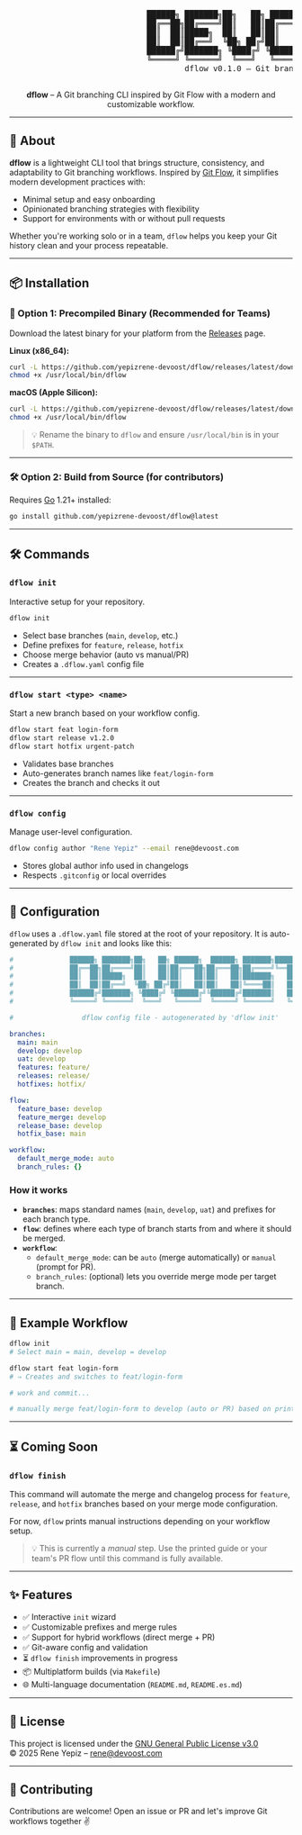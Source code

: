 <p align="center">
  <pre>
                             ██████╗ ███████╗██╗   ██╗ ██████╗  ██████╗ ███████╗████████╗
                             ██╔══██╗██╔════╝██║   ██║██╔═══██╗██╔═══██╗██╔════╝╚══██╔══╝
                             ██║  ██║█████╗  ██║   ██║██║   ██║██║   ██║███████╗   ██║   
                             ██║  ██║██╔══╝  ╚██╗ ██╔╝██║   ██║██║   ██║╚════██║   ██║   
                             ██████╔╝███████╗ ╚████╔╝ ╚██████╔╝╚██████╔╝███████║   ██║   
                             ╚═════╝ ╚══════╝  ╚═══╝   ╚═════╝  ╚═════╝ ╚══════╝   ╚═╝   
                                     dflow v0.1.0 – Git branching made simple
  </pre>
</p>

<p align="center"><b>dflow</b> – A Git branching CLI inspired by Git Flow with a modern and customizable workflow.</p>

---

## 🚀 About

**dflow** is a lightweight CLI tool that brings structure, consistency, and adaptability to Git branching workflows. Inspired by [Git Flow](https://nvie.com/posts/a-successful-git-branching-model/), it simplifies modern development practices with:

- Minimal setup and easy onboarding
- Opinionated branching strategies with flexibility
- Support for environments with or without pull requests

Whether you're working solo or in a team, `dflow` helps you keep your Git history clean and your process repeatable.

---

## 📦 Installation

### 🧪 Option 1: Precompiled Binary (Recommended for Teams)

Download the latest binary for your platform from the [Releases](https://github.com/yepizrene-devoost/dflow/releases) page.

**Linux (x86_64):**
```bash
curl -L https://github.com/yepizrene-devoost/dflow/releases/latest/download/dflow-linux-amd64 -o /usr/local/bin/dflow
chmod +x /usr/local/bin/dflow
```

**macOS (Apple Silicon):**
```bash
curl -L https://github.com/yepizrene-devoost/dflow/releases/latest/download/dflow-darwin-arm64 -o /usr/local/bin/dflow
chmod +x /usr/local/bin/dflow
```

> 💡 Rename the binary to `dflow` and ensure `/usr/local/bin` is in your `$PATH`.

---

### 🛠 Option 2: Build from Source (for contributors)

Requires [Go](https://golang.org/doc/install) 1.21+ installed:

```bash
go install github.com/yepizrene-devoost/dflow@latest
```

---

## 🛠️ Commands

### `dflow init`

Interactive setup for your repository.

```bash
dflow init
```

- Select base branches (`main`, `develop`, etc.)
- Define prefixes for `feature`, `release`, `hotfix`
- Choose merge behavior (auto vs manual/PR)
- Creates a `.dflow.yaml` config file

---

### `dflow start <type> <name>`

Start a new branch based on your workflow config.

```bash
dflow start feat login-form
dflow start release v1.2.0
dflow start hotfix urgent-patch
```

- Validates base branches
- Auto-generates branch names like `feat/login-form`
- Creates the branch and checks it out

---

### `dflow config`

Manage user-level configuration.

```bash
dflow config author "Rene Yepiz" --email rene@devoost.com
```

- Stores global author info used in changelogs
- Respects `.gitconfig` or local overrides

---

## 🔧 Configuration

`dflow` uses a `.dflow.yaml` file stored at the root of your repository. It is auto-generated by `dflow init` and looks like this:

```yaml
#              ██████╗ ███████╗██╗   ██╗ ██████╗  ██████╗ ███████╗████████╗
#              ██╔══██╗██╔════╝██║   ██║██╔═══██╗██╔═══██╗██╔════╝╚══██╔══╝
#              ██║  ██║█████╗  ██║   ██║██║   ██║██║   ██║███████╗   ██║   
#              ██║  ██║██╔══╝  ╚██╗ ██╔╝██║   ██║██║   ██║╚════██║   ██║   
#              ██████╔╝███████╗ ╚████╔╝ ╚██████╔╝╚██████╔╝███████║   ██║   
#              ╚═════╝ ╚══════╝  ╚═══╝   ╚═════╝  ╚═════╝ ╚══════╝   ╚═╝   

#                 dflow config file - autogenerated by 'dflow init'

branches:
  main: main
  develop: develop
  uat: develop
  features: feature/
  releases: release/
  hotfixes: hotfix/

flow:
  feature_base: develop
  feature_merge: develop
  release_base: develop
  hotfix_base: main

workflow:
  default_merge_mode: auto
  branch_rules: {}
```

### How it works

- **`branches`**: maps standard names (`main`, `develop`, `uat`) and prefixes for each branch type.
- **`flow`**: defines where each type of branch starts from and where it should be merged.
- **`workflow`**:
  - `default_merge_mode`: can be `auto` (merge automatically) or `manual` (prompt for PR).
  - `branch_rules`: (optional) lets you override merge mode per target branch.

---

## 🧪 Example Workflow

```bash
dflow init
# Select main = main, develop = develop

dflow start feat login-form
# ⇒ Creates and switches to feat/login-form

# work and commit...

# manually merge feat/login-form to develop (auto or PR) based on printed instructions
```

---

## ⏳ Coming Soon

### `dflow finish`

This command will automate the merge and changelog process for `feature`, `release`, and `hotfix` branches based on your merge mode configuration.

For now, `dflow` prints manual instructions depending on your workflow setup.

> 💡 This is currently a *manual* step. Use the printed guide or your team's PR flow until this command is fully available.

---

## ✨ Features

- ✅ Interactive `init` wizard
- ✅ Customizable prefixes and merge rules
- ✅ Support for hybrid workflows (direct merge + PR)
- ✅ Git-aware config and validation
- ⏳ `dflow finish` improvements in progress
- 📦 Multiplatform builds (via `Makefile`)
- 🌐 Multi-language documentation (`README.md`, `README.es.md`)

---

## 📄 License

This project is licensed under the [GNU General Public License v3.0](LICENSE)  
© 2025 Rene Yepiz – rene@devoost.com

---

## 🤝 Contributing

Contributions are welcome! Open an issue or PR and let's improve Git workflows together ✌️